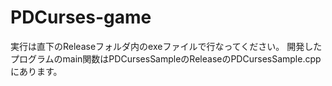 # PDCurses-game
実行は直下のReleaseフォルダ内のexeファイルで行なってください。
開発したプログラムのmain関数はPDCursesSampleのReleaseのPDCursesSample.cppにあります。

